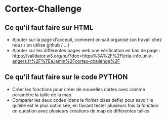 # Cortex-Challenge

## Ce qu'il faut faire sur HTML

- Ajouter sur la page d'acceuil, comment on sait organisé (on travail chez nous / on utilise github / ...)
- Ajouter sur les différentes pages web une vérification en bas de page : https://validator.w3.org/nu/?doc=https%3A%2F%2Fleria-info.univ-angers.fr%2F%7Ea.jamin%2Fcortex-challenge%2F



## Ce qu'il faut faire sur le code PYTHON

- Créer les fonctions pour créer de nouvelles cartes avec comme paramètre la taille de la map
- Comparer les deux codes (dans le fichier class defis) pour savoir le qu’elle est le plus optimisée, en faisant tester plusieurs fois la fonction en question avec plusieurs créations de map de différentes tailles
